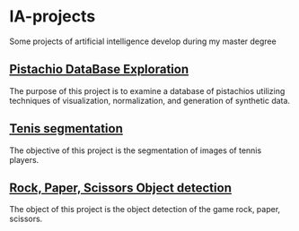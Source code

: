 # IA-projects
Some projects of artificial intelligence develop during my master degree

## [Pistachio DataBase Exploration](md/Pistachio_DB/Pistachio_DB.md)
The purpose of this project is to examine a database of pistachios utilizing techniques of visualization, normalization, and generation of synthetic data.

## [Tenis segmentation](md/Tennis_segmentation/Tennis_segmentation.md)
The objective of this project is the segmentation of images of tennis players.

## [Rock, Paper, Scissors Object detection](md/RPS_object_detection/RPS_object_detection.md)
The object of this project is the object detection of the game rock, paper, scissors.
